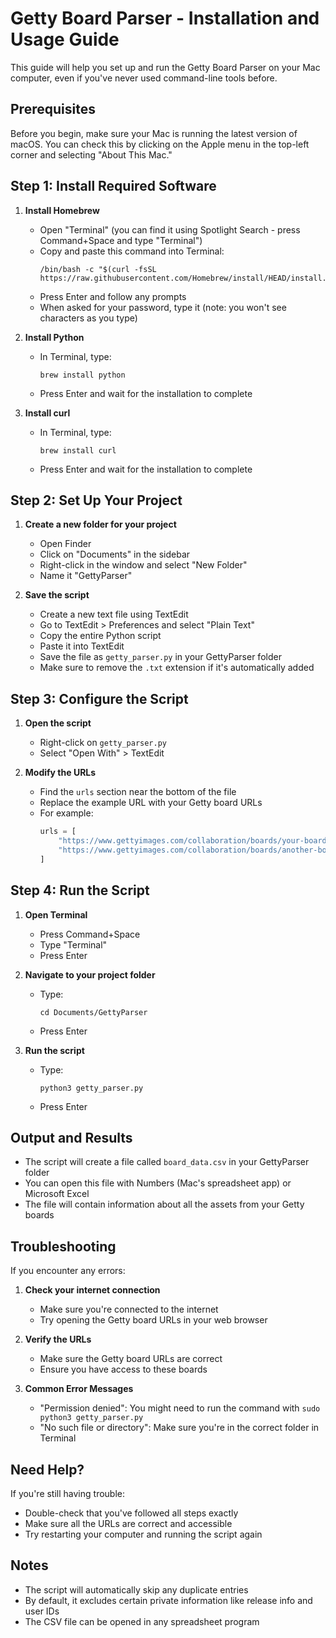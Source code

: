 # Getty Board Parser - Installation and Usage Guide

This guide will help you set up and run the Getty Board Parser on your Mac computer, even if you've never used command-line tools before.

## Prerequisites

Before you begin, make sure your Mac is running the latest version of macOS. You can check this by clicking on the Apple menu in the top-left corner and selecting "About This Mac."

## Step 1: Install Required Software

1. **Install Homebrew**
   - Open "Terminal" (you can find it using Spotlight Search - press Command+Space and type "Terminal")
   - Copy and paste this command into Terminal:
     ```
     /bin/bash -c "$(curl -fsSL https://raw.githubusercontent.com/Homebrew/install/HEAD/install.sh)"
     ```
   - Press Enter and follow any prompts
   - When asked for your password, type it (note: you won't see characters as you type)

2. **Install Python**
   - In Terminal, type:
     ```
     brew install python
     ```
   - Press Enter and wait for the installation to complete

3. **Install curl**
   - In Terminal, type:
     ```
     brew install curl
     ```
   - Press Enter and wait for the installation to complete

## Step 2: Set Up Your Project

1. **Create a new folder for your project**
   - Open Finder
   - Click on "Documents" in the sidebar
   - Right-click in the window and select "New Folder"
   - Name it "GettyParser"

2. **Save the script**
   - Create a new text file using TextEdit
   - Go to TextEdit > Preferences and select "Plain Text"
   - Copy the entire Python script
   - Paste it into TextEdit
   - Save the file as `getty_parser.py` in your GettyParser folder
   - Make sure to remove the `.txt` extension if it's automatically added

## Step 3: Configure the Script

1. **Open the script**
   - Right-click on `getty_parser.py`
   - Select "Open With" > TextEdit

2. **Modify the URLs**
   - Find the `urls` section near the bottom of the file
   - Replace the example URL with your Getty board URLs
   - For example:
     ```python
     urls = [
         "https://www.gettyimages.com/collaboration/boards/your-board-url-here",
         "https://www.gettyimages.com/collaboration/boards/another-board-url"
     ]
     ```

## Step 4: Run the Script

1. **Open Terminal**
   - Press Command+Space
   - Type "Terminal"
   - Press Enter

2. **Navigate to your project folder**
   - Type:
     ```
     cd Documents/GettyParser
     ```
   - Press Enter

3. **Run the script**
   - Type:
     ```
     python3 getty_parser.py
     ```
   - Press Enter

## Output and Results

- The script will create a file called `board_data.csv` in your GettyParser folder
- You can open this file with Numbers (Mac's spreadsheet app) or Microsoft Excel
- The file will contain information about all the assets from your Getty boards

## Troubleshooting

If you encounter any errors:

1. **Check your internet connection**
   - Make sure you're connected to the internet
   - Try opening the Getty board URLs in your web browser

2. **Verify the URLs**
   - Make sure the Getty board URLs are correct
   - Ensure you have access to these boards

3. **Common Error Messages**
   - "Permission denied": You might need to run the command with `sudo python3 getty_parser.py`
   - "No such file or directory": Make sure you're in the correct folder in Terminal

## Need Help?

If you're still having trouble:
- Double-check that you've followed all steps exactly
- Make sure all the URLs are correct and accessible
- Try restarting your computer and running the script again

## Notes

- The script will automatically skip any duplicate entries
- By default, it excludes certain private information like release info and user IDs
- The CSV file can be opened in any spreadsheet program
